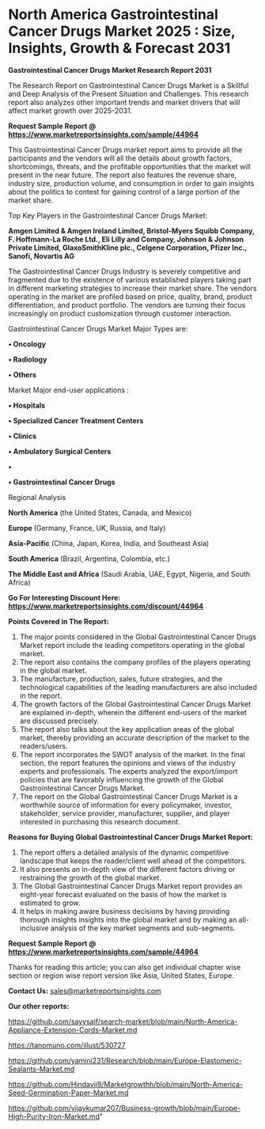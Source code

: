 # North America Gastrointestinal Cancer Drugs Market 2025 : Size, Insights, Growth & Forecast 2031

<strong>Gastrointestinal Cancer Drugs Market Research Report 2031</strong>

The Research Report on Gastrointestinal Cancer Drugs Market is a Skillful and Deep Analysis of the Present Situation and Challenges. This research report also analyzes other important trends and market drivers that will affect market growth over 2025-2031.

<strong>Request Sample Report @ <a href=https://www.marketreportsinsights.com/sample/44964>https://www.marketreportsinsights.com/sample/44964</a></strong>

This Gastrointestinal Cancer Drugs market report aims to provide all the participants and the vendors will all the details about growth factors, shortcomings, threats, and the profitable opportunities that the market will present in the near future. The report also features the revenue share, industry size, production volume, and consumption in order to gain insights about the politics to contest for gaining control of a large portion of the market share.

Top Key Players in the Gastrointestinal Cancer Drugs Market:

<strong>Amgen Limited & Amgen Ireland Limited, Bristol-Myers Squibb Company, F. Hoffmann-La Roche Ltd., Eli Lilly and Company, Johnson & Johnson Private Limited, GlaxoSmithKline plc., Celgene Corporation, Pfizer Inc., Sanofi, Novartis AG</strong>

The Gastrointestinal Cancer Drugs Industry is severely competitive and fragmented due to the existence of various established players taking part in different marketing strategies to increase their market share. The vendors operating in the market are profiled based on price, quality, brand, product differentiation, and product portfolio. The vendors are turning their focus increasingly on product customization through customer interaction.

Gastrointestinal Cancer Drugs Market Major Types are:

<strong>•  Oncology

•  Radiology

•  Others</strong>

Market Major end-user applications :

<strong>•  Hospitals

•  Specialized Cancer Treatment Centers

•  Clinics

•  Ambulatory Surgical Centers

•  

•  Gastrointestinal Cancer Drugs</strong>

Regional Analysis

</u><strong><b>North America</b></strong> (the United States, Canada, and Mexico)

<strong><b>Europe </b></strong>(Germany, France, UK, Russia, and Italy)

<strong><b>Asia-Pacific</b></strong> (China, Japan, Korea, India, and Southeast Asia)

<strong><b>South America</b></strong> (Brazil, Argentina, Colombia, etc.)

<strong><b>The Middle East and Africa</b></strong> (Saudi Arabia, UAE, Egypt, Nigeria, and South Africa)

<strong>Go For Interesting Discount Here: <a href=https://www.marketreportsinsights.com/discount/44964>https://www.marketreportsinsights.com/discount/44964</a></strong>

<strong>Points Covered in The Report:</strong>
<ol>
  <li>The major points considered in the Global Gastrointestinal Cancer Drugs Market report include the leading competitors operating in the global market.</li>
  <li>The report also contains the company profiles of the players operating in the global market.</li>
  <li>The manufacture, production, sales, future strategies, and the technological capabilities of the leading manufacturers are also included in the report.</li>
  <li>The growth factors of the Global Gastrointestinal Cancer Drugs Market are explained in-depth, wherein the different end-users of the market are discussed precisely.</li>
  <li>The report also talks about the key application areas of the global market, thereby providing an accurate description of the market to the readers/users.</li>
  <li>The report incorporates the SWOT analysis of the market. In the final section, the report features the opinions and views of the industry experts and professionals. The experts analyzed the export/import policies that are favorably influencing the growth of the Global Gastrointestinal Cancer Drugs Market.</li>
  <li>The report on the Global Gastrointestinal Cancer Drugs Market is a worthwhile source of information for every policymaker, investor, stakeholder, service provider, manufacturer, supplier, and player interested in purchasing this research document.</li>
</ol>
<strong>Reasons for Buying Global Gastrointestinal Cancer Drugs Market Report:</strong>

<ol>
  <li>The report offers a detailed analysis of the dynamic competitive landscape that keeps the reader/client well ahead of the competitors.</li>
  <li>It also presents an in-depth view of the different factors driving or restraining the growth of the global market.</li>
  <li>The Global Gastrointestinal Cancer Drugs Market report provides an eight-year forecast evaluated on the basis of how the market is estimated to grow.</li>
  <li>It helps in making aware business decisions by having providing thorough insights insights into the global market and by making an all-inclusive analysis of the key market segments and sub-segments.</li>
</ol>
<strong>Request Sample Report @ <a href=https://www.marketreportsinsights.com/sample/44964>https://www.marketreportsinsights.com/sample/44964</a></strong>


Thanks for reading this article; you can also get individual chapter wise section or region wise report version like Asia, United States, Europe.

<strong>Contact Us:</strong>
sales@marketreportsinsights.com

<strong>Our other reports:</strong>

<a href=https://github.com/sayysaif/search-market/blob/main/North-America-Appliance-Extension-Cords-Market.md>https://github.com/sayysaif/search-market/blob/main/North-America-Appliance-Extension-Cords-Market.md</a>

<a href=https://tanomuno.com/illust/530727>https://tanomuno.com/illust/530727</a>

<a href=https://github.com/yamini231/Research/blob/main/Europe-Elastomeric-Sealants-Market.md>https://github.com/yamini231/Research/blob/main/Europe-Elastomeric-Sealants-Market.md</a>

<a href=https://github.com/Hindavii9/Marketgrowthh/blob/main/North-America-Seed-Germination-Paper-Market.md>https://github.com/Hindavii9/Marketgrowthh/blob/main/North-America-Seed-Germination-Paper-Market.md</a>

<a href=https://github.com/vijaykumar207/Business-growth/blob/main/Europe-High-Purity-Iron-Market.md>https://github.com/vijaykumar207/Business-growth/blob/main/Europe-High-Purity-Iron-Market.md</a>"
